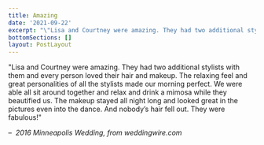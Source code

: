 ```yaml
---
title: Amazing
date: '2021-09-22'
excerpt: "\"Lisa and Courtney were amazing. They had two additional stylists with them and every person loved their hair and makeup. The relaxing feel and great personalities of all the stylists made our morning perfect. We were able all sit around together and relax and drink a mimosa while they beautified us. The makeup stayed all night long and looked great in the pictures even into the dance. And nobody’s hair fell out. They were fabulous!\"\n–\_ 2016 Minneapolis Wedding, from weddingwire.com"
bottomSections: []
layout: PostLayout
---
```

"Lisa and Courtney were amazing. They had two additional stylists with them and every person loved their hair and makeup. The relaxing feel and great personalities of all the stylists made our morning perfect. We were able all sit around together and relax and drink a mimosa while they beautified us. The makeup stayed all night long and looked great in the pictures even into the dance. And nobody’s hair fell out. They were fabulous!"

*–  2016 Minneapolis Wedding, from weddingwire.com*
